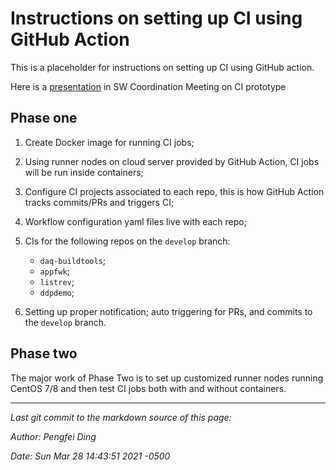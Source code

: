 # Instructions on setting up CI using GitHub Action

This is a placeholder for instructions on setting up CI using GitHub action.

Here is a [presentation](https://indico.fnal.gov/event/45266/contributions/195659/attachments/133754/165107/DUNE_DAQ_SW_2020831.pdf) in SW Coordination Meeting on CI prototype

## Phase one



1. Create Docker image for running CI jobs;


2. Using runner nodes on cloud server provided by GitHub Action, CI jobs will be run inside containers;


3. Configure CI projects associated to each repo, this is how GitHub Action tracks commits/PRs and triggers CI;


4. Workflow configuration yaml files live with each repo;


5. CIs for the following repos on the `develop` branch:
	* `daq-buildtools`;
	* `appfwk`;
	* `listrev`;
	* `ddpdemo`;


5. Setting up proper notification; auto triggering for PRs, and commits to the `develop` branch.


## Phase two

The major work of Phase Two is to set up customized runner nodes running CentOS 7/8 and then test CI jobs both with and without containers.



-----

_Last git commit to the markdown source of this page:_


_Author: Pengfei Ding_

_Date: Sun Mar 28 14:43:51 2021 -0500_
